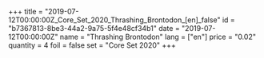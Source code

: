 +++
title = "2019-07-12T00:00:00Z_Core_Set_2020_Thrashing_Brontodon_[en]_false"
id = "b7367813-8be3-44a2-9a75-5f4e48cf34b1"
date = "2019-07-12T00:00:00Z"
name = "Thrashing Brontodon"
lang = ["en"]
price = "0.02"
quantity = 4
foil = false
set = "Core Set 2020"
+++
